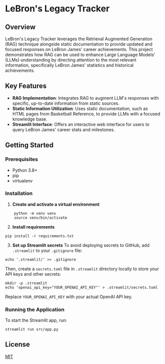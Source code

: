 # LeBron's Legacy Tracker

## Overview
LeBron's Legacy Tracker leverages the Retrieval Augmented Generation (RAG) technique alongside static documentation to provide updated and focused responses on LeBron James' career achievements. This project demonstrates how RAG can be used to enhance Large Language Models' (LLMs) understanding by directing attention to the most relevant information, specifically LeBron James' statistics and historical achievements.

## Key Features
- **RAG Implementation**: Integrates RAG to augment LLM's responses with specific, up-to-date information from static sources.
- **Static Information Utilization**: Uses static documentation, such as HTML pages from Basketball Reference, to provide LLMs with a focused knowledge base.
- **Streamlit Interface**: Offers an interactive web interface for users to query LeBron James' career stats and milestones.

## Getting Started

### Prerequisites
- Python 3.8+
- pip
- virtualenv

### Installation

1. **Create and activate a virtual environment**
```
    python -m venv venv
    source venv/bin/activate
```

2. **Install requirements**
```
pip install -r requirements.txt
```
3. **Set up Streamlit secrets**
To avoid deploying secrets to GitHub, add `.streamlit` to your `.gitignore` file:
```
echo '.streamlit/' >> .gitignore
```
Then, create a `secrets.toml` file in `.streamlit` directory locally to store your API keys and other secrets:
```
mkdir -p .streamlit
echo 'openai_api_key="YOUR_OPENAI_API_KEY"' > .streamlit/secrets.toml
```

Replace `YOUR_OPENAI_API_KEY` with your actual OpenAI API key.

### Running the Application

To start the Streamlit app, run:
```
streamlit run src/app.py
```

## License
[MIT](https://choosealicense.com/licenses/mit/)
